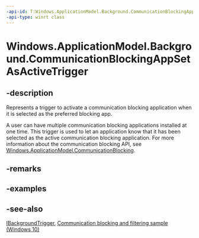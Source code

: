 ```yaml
---
-api-id: T:Windows.ApplicationModel.Background.CommunicationBlockingAppSetAsActiveTrigger
-api-type: winrt class
---
```


<!-- Class syntax.
public class CommunicationBlockingAppSetAsActiveTrigger : Windows.ApplicationModel.Background.IBackgroundTrigger, Windows.ApplicationModel.Background.ICommunicationBlockingAppSetAsActiveTrigger
-->

# Windows.ApplicationModel.Background.CommunicationBlockingAppSetAsActiveTrigger

## -description

Represents a trigger to activate a communication blocking application when it is selected as the preferred blocking app.

A user can have multiple communication blocking applications installed at one time. This trigger is used to let an application know that it has been selected as the active communication blocking application. For more information about the communication blocking API, see [Windows.ApplicationModel.CommunicationBlocking](../windows.applicationmodel.communicationblocking/windows_applicationmodel_communicationblocking.md).

## -remarks

## -examples

## -see-also

[IBackgroundTrigger](ibackgroundtrigger.md), [Communication blocking and filtering sample (Windows 10)](https://github.com/microsoft/Windows-universal-samples/tree/main/archived/CommunicationBlockAndFilter)
